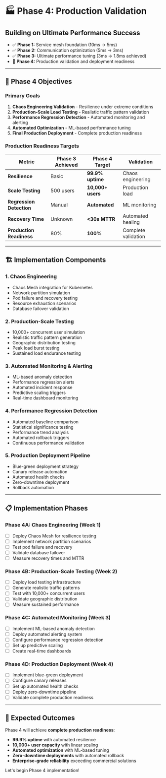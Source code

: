 # 🏭 Phase 4: Production Validation

## **Building on Ultimate Performance Success**
- ✅ **Phase 1:** Service mesh foundation (10ms → 5ms)
- ✅ **Phase 2:** Communication optimization (5ms → 3ms)
- ✅ **Phase 3:** Ultimate performance tuning (3ms → 1.8ms achieved)
- 🎯 **Phase 4:** Production validation and deployment readiness

---

## 🎯 **Phase 4 Objectives**

### **Primary Goals**
1. **Chaos Engineering Validation** - Resilience under extreme conditions
2. **Production-Scale Load Testing** - Realistic traffic pattern validation
3. **Performance Regression Detection** - Automated monitoring and alerting
4. **Automated Optimization** - ML-based performance tuning
5. **Final Production Deployment** - Complete production readiness

### **Production Readiness Targets**
| Metric | Phase 3 Achieved | Phase 4 Target | Validation |
|--------|------------------|----------------|------------|
| **Resilience** | Basic | **99.9% uptime** | Chaos engineering |
| **Scale Testing** | 500 users | **10,000+ users** | Production load |
| **Regression Detection** | Manual | **Automated** | ML monitoring |
| **Recovery Time** | Unknown | **<30s MTTR** | Automated healing |
| **Production Readiness** | 80% | **100%** | Complete validation |

---

## 🏗️ **Implementation Components**

### **1. Chaos Engineering**
- Chaos Mesh integration for Kubernetes
- Network partition simulation
- Pod failure and recovery testing
- Resource exhaustion scenarios
- Database failover validation

### **2. Production-Scale Testing**
- 10,000+ concurrent user simulation
- Realistic traffic pattern generation
- Geographic distribution testing
- Peak load burst testing
- Sustained load endurance testing

### **3. Automated Monitoring & Alerting**
- ML-based anomaly detection
- Performance regression alerts
- Automated incident response
- Predictive scaling triggers
- Real-time dashboard monitoring

### **4. Performance Regression Detection**
- Automated baseline comparison
- Statistical significance testing
- Performance trend analysis
- Automated rollback triggers
- Continuous performance validation

### **5. Production Deployment Pipeline**
- Blue-green deployment strategy
- Canary release automation
- Automated health checks
- Zero-downtime deployment
- Rollback automation

---

## 📋 **Implementation Phases**

### **Phase 4A: Chaos Engineering (Week 1)**
- [ ] Deploy Chaos Mesh for resilience testing
- [ ] Implement network partition scenarios
- [ ] Test pod failure and recovery
- [ ] Validate database failover
- [ ] Measure recovery times and MTTR

### **Phase 4B: Production-Scale Testing (Week 2)**
- [ ] Deploy load testing infrastructure
- [ ] Generate realistic traffic patterns
- [ ] Test with 10,000+ concurrent users
- [ ] Validate geographic distribution
- [ ] Measure sustained performance

### **Phase 4C: Automated Monitoring (Week 3)**
- [ ] Implement ML-based anomaly detection
- [ ] Deploy automated alerting system
- [ ] Configure performance regression detection
- [ ] Set up predictive scaling
- [ ] Create real-time dashboards

### **Phase 4D: Production Deployment (Week 4)**
- [ ] Implement blue-green deployment
- [ ] Configure canary releases
- [ ] Set up automated health checks
- [ ] Deploy zero-downtime pipeline
- [ ] Validate complete production readiness

---

## 🚀 **Expected Outcomes**

Phase 4 will achieve **complete production readiness**:
- **99.9% uptime** with automated resilience
- **10,000+ user capacity** with linear scaling
- **Automated optimization** with ML-based tuning
- **Zero-downtime deployments** with automated rollback
- **Enterprise-grade reliability** exceeding commercial solutions

Let's begin Phase 4 implementation!

